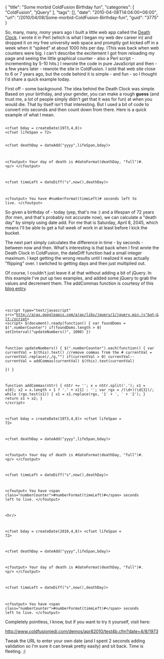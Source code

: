 {
	"title": "Some morbid ColdFusion Birthday fun",
	"categories": [
		"ColdFusion",
		"jQuery"
	],
	"tags": [],
	"date": "2010-04-08T14:04:00+06:00",
	"url": "/2010/04/08/Some-morbid-ColdFusion-Birthday-fun",
	"guid": "3775"
}

So, many, many, <i>many</i> years ago I built a little web app called the <a href="http://www.deathclock.com">Death Clock</a>. I wrote it in Perl (which is what I began my web dev career in) and dropped it on my free university web space and promptly got kicked off in a week when it "spiked" at about 1000 hits per day. (This was back when web counters were big. I can't describe the excitement I got from reloading my page and seeing the little graphical counter - also a Perl script - incrementing by 5-10 hits.) I rewrote the code in pure JavaScript and then - a few years later - rewrote the site in ColdFusion. I sold that web site close to 6 or 7 years ago, but the code behind it is simple - and fun - so I thought I'd share a quick example today.

<p>
<!--more-->
First off - some background. The idea behind the Death Clock was simple. Based on your birthday, and your gender, you can make a rough <b>guess</b> (and trust me, a <i>lot</i> of people simply didn't get that it was for fun) at when you would die. That by itself isn't that interesting. But I used a bit of code to convert into seconds and then count down from there. Here is a quick example of what I mean. 

<p>

<code>
&lt;cfset bday = createDate(1973,4,8)&gt;
&lt;cfset lifeSpan = 72&gt;

&lt;cfset deathDay = dateAdd("yyyy",lifeSpan,bday)&gt;

&lt;cfoutput&gt;
Your day of death is #dateFormat(deathDay, "full")#.
&lt;p/&gt;
&lt;/cfoutput&gt;

&lt;cfset timeLeft = dateDiff("s",now(),deathDay)&gt;

&lt;cfoutput&gt;
You have #numberFormat(timeLeft)# seconds left to live.
&lt;/cfoutput&gt;
</code>

<p>

So given a birthday of - today (yep, that's me :) and a lifespan of 72 years (for men, and that's probably not accurate now), we can calculate a "death day" by simply using date add. For me that is Saturday, April 8, 2045, which means I'll be able to get a full week of work in at least before I kick the bucket. 

<p>

The next part simply calculates the difference in time - by seconds - between now and then. What's interesting is that back when I first wrote the Death Clock in ColdFusion, the dateDiff function had a small integer maximum. I kept getting the wrong results until I realized it was actually "flipping" over. I switched to getting days and then just multiplied out. 

<p>

Of course, I couldn't just leave it at that without adding a bit of jQuery. In this example I've put up two examples, and added some jQuery to grab the values and decrement them. The addCommas function is courtesy of this <a href="http://www.mredkj.com/javascript/numberFormat.html">blog entry</a>.

<p>

<code>

&lt;script type="text/javascript" src="http://ajax.googleapis.com/ajax/libs/jquery/1/jquery.min.js"&gt;&lt;/script&gt;
&lt;script&gt;
$(document).ready(function() {
	var foundDoms = $(".numberCounter")
	if(foundDoms.length &gt; 0) setInterval("updateNumbers()", 1000)
})

function updateNumbers() {
	$(".numberCounter").each(function() {
		var currentVal = $(this).text()
		//remove commas from the #
		currentVal = currentVal.replace(/,/g,"")
		if(currentVal &gt; 0) currentVal--
		currentVal = addCommas(currentVal)
		$(this).text(currentVal)		
	})
}

function addCommas(nStr) {
	nStr += '';
	x = nStr.split('.');
	x1 = x[0];
	x2 = x.length &gt; 1 ? '.' + x[1] : '';
	var rgx = /(\d+)(\d{3})/;
	while (rgx.test(x1)) {
		x1 = x1.replace(rgx, '$1' + ',' + '$2');
	}
	return x1 + x2;
}
&lt;/script&gt;

&lt;cfset bday = createDate(1973,4,8)&gt;
&lt;cfset lifeSpan = 72&gt;

&lt;cfset deathDay = dateAdd("yyyy",lifeSpan,bday)&gt;

&lt;cfoutput&gt;
Your day of death is #dateFormat(deathDay, "full")#.
&lt;p/&gt;
&lt;/cfoutput&gt;

&lt;cfset timeLeft = dateDiff("s",now(),deathDay)&gt;

&lt;cfoutput&gt;
You have &lt;span class="numberCounter"&gt;#numberFormat(timeLeft)#&lt;/span&gt; seconds left to live.
&lt;/cfoutput&gt;

&lt;hr/&gt;

&lt;cfset bday = createDate(2010,4,8)&gt;
&lt;cfset lifeSpan = 72&gt;

&lt;cfset deathDay = dateAdd("yyyy",lifeSpan,bday)&gt;

&lt;cfoutput&gt;
Your day of death is #dateFormat(deathDay, "full")#.
&lt;p/&gt;
&lt;/cfoutput&gt;

&lt;cfset timeLeft = dateDiff("s",now(),deathDay)&gt;

&lt;cfoutput&gt;
You have &lt;span class="numberCounter"&gt;#numberFormat(timeLeft)#&lt;/span&gt; seconds left to live.
&lt;/cfoutput&gt;
</code>

<p>

Completely pointless, I know, but if you want to try it yourself, visit here:

<p>

<a href="http://www.raymondcamden.com/demos/apr82010/test4b.cfm?date=4/8/1973">http://www.coldfusionjedi.com/demos/apr82010/test4b.cfm?date=4/8/1973</a>

Tweak the URL to enter your own date (and I spent 2 seconds adding validation so I'm sure it can break pretty easily) and sit back. Time is fleeting. ;)